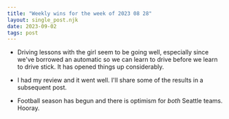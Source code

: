 ```yaml
---
title: "Weekly wins for the week of 2023 08 28"
layout: single_post.njk
date: 2023-09-02
tags: post
---
```


- Driving lessons with the girl seem to be going well, especially since we've borrowed an automatic so we can learn to drive before we learn to drive stick. It has opened things up considerably.

- I had my review and it went well. I'll share some of the results in a subsequent post.

- Football season has begun and there is optimism for _both_ Seattle teams. Hooray.
